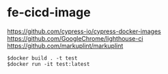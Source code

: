 # fe-cicd-image

https://github.com/cypress-io/cypress-docker-images  
https://github.com/GoogleChrome/lighthouse-ci  
https://github.com/markuplint/markuplint

```
$docker build . -t test
$docker run -it test:latest
```
